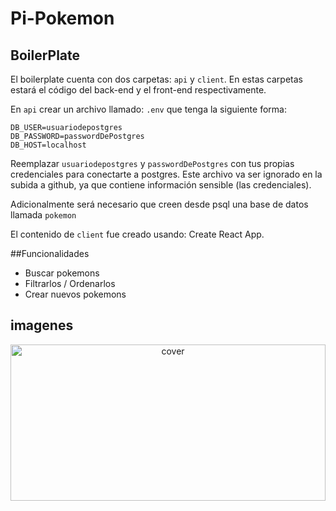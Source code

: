 # Pi-Pokemon

## BoilerPlate

El boilerplate cuenta con dos carpetas: `api` y `client`. En estas carpetas estará el código del back-end y el front-end respectivamente.

En `api` crear un archivo llamado: `.env` que tenga la siguiente forma:

```
DB_USER=usuariodepostgres
DB_PASSWORD=passwordDePostgres
DB_HOST=localhost
```

Reemplazar `usuariodepostgres` y `passwordDePostgres` con tus propias credenciales para conectarte a postgres. Este archivo va ser ignorado en la subida a github, ya que contiene información sensible (las credenciales).

Adicionalmente será necesario que creen desde psql una base de datos llamada `pokemon`

El contenido de `client` fue creado usando: Create React App.

##Funcionalidades 

 - Buscar pokemons
 - Filtrarlos / Ordenarlos
 - Crear nuevos pokemons

## imagenes 
<div align="center">
<img width="100%" height = "250px" src="https://i.postimg.cc/L6Sp30xk/Snapshot.png" alt="cover" />
</div>




